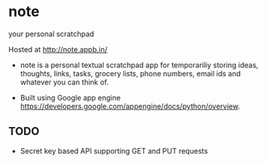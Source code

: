 note
====

your personal scratchpad


Hosted at http://note.appb.in/


* note is a personal textual scratchpad app 
for temporariliy storing ideas, thoughts, 
links, tasks, grocery lists, phone numbers, email ids and whatever you can think of.

* Built using Google app engine <https://developers.google.com/appengine/docs/python/overview>.


## TODO 
* Secret key based API supporting GET and PUT requests


